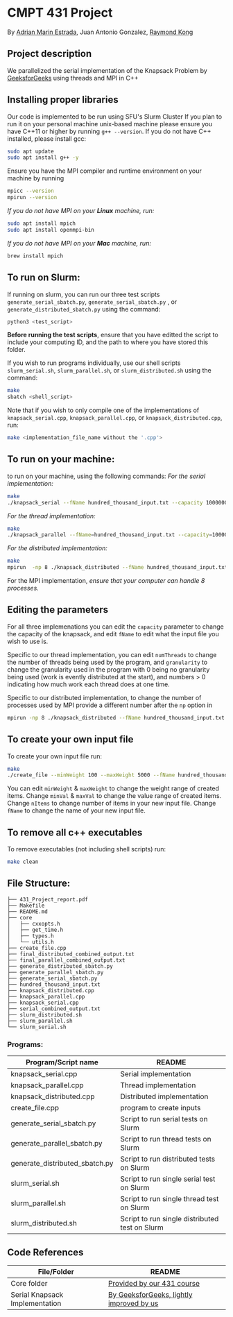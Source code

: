 # CMPT 431 Project
By [Adrian Marin Estrada], Juan Antonio Gonzalez, [Raymond Kong] 

## Project description

We parallelized the serial implementation of the Knapsack Problem by [GeeksforGeeks] using threads and MPI in C++

## Installing proper libraries
Our code is implemented to be run using SFU's Slurm Cluster
If you plan to run it on your personal machine unix-based machine please ensure you have C++11 or higher by running `g++ --version`.  If you do not have C++ installed, please install gcc:
```sh
sudo apt update
sudo apt install g++ -y
```
Ensure you have the MPI compiler and runtime environment on your machine by running
```sh
mpicc --version
mpirun --version
```
_If you do not have MPI on your **Linux** machine, run:_

```sh
sudo apt install mpich
sudo apt install openmpi-bin
```
_If you do not have MPI on your **Mac** machine, run:_

```sh
brew install mpich
```
## To run on Slurm:
If running on slurm, you can run our three test scripts `generate_serial_sbatch.py`, `generate_serial_sbatch.py` , or `generate_distributed_sbatch.py` using the command:
```sh
python3 <test_script>
```
**Before running the test scripts**, ensure that you have editted the script to include your computing ID, and the path to where you have stored this folder.

If you wish to run programs individually, use our shell scripts `slurm_serial.sh`, `slurm_parallel.sh`, or `slurm_distributed.sh` using the command:
```sh
make
sbatch <shell_script>
```

Note that if you wish to only compile one of the implementations of `knapsack_serial.cpp`, `knapsack_parallel.cpp`, or `knapsack_distributed.cpp`, run:
```sh
make <implementation_file_name without the '.cpp'>
```

## To run on your machine:
to run on your machine, using the following commands:
_For the serial implementation:_
```sh
make 
./knapsack_serial --fName hundred_thousand_input.txt --capacity 1000000
```
_For the thread implementation:_
```sh
make 
./knapsack_parallel --fName=hundred_thousand_input.txt --capacity=100000 --numThreads=4 --granularity=100
```
_For the distributed implementation:_
```sh
make 
mpirun  -np 8 ./knapsack_distributed --fName hundred_thousand_input.txt --capacity 1000000
```

For the MPI implementation, _ensure that your computer can handle 8 processes._

## Editing the parameters
For all three implemenations you can edit the `capacity` parameter to change the capacity of the knapsack, and edit `fName` to edit what the input file you wish to use is.

Specific to our thread implementation, you can edit `numThreads` to change the number of threads being used by the program, and `granularity` to change the granularity used in the program with 0 being no granularity being used (work is evently distributed  at the start), and numbers > 0 indicating how much work each thread does at one time.

Specific to our distributed implementation, to change the number of processes used by MPI provide a different number after the `np` option in 
```sh
mpirun -np 8 ./knapsack_distributed --fName hundred_thousand_input.txt --capacity 1000000
```

## To create your own input file
To create your own input file run:
```sh
make
./create_file --minWeight 100 --maxWeight 5000 --fName hundred_thousand_input.txt --nItems 100000 --maxVal 10000
```
You can edit `minWeight` & `maxWeight` to change the weight range of created items.
Change `minVal` & `maxVal` to change the value range of created items.
Change `nItems` to change number of items in your new input file.
Change `fName` to change the name of your new input file.

## To remove all c++ executables
To remove executables (not including shell scripts) run:
```sh
make clean
```


## File Structure:
```
├── 431_Project_report.pdf
├── Makefile
├── README.md
├── core
│   ├── cxxopts.h
│   ├── get_time.h
│   ├── types.h
│   └── utils.h
├── create_file.cpp
├── final_distributed_combined_output.txt
├── final_parallel_combined_output.txt
├── generate_distributed_sbatch.py
├── generate_parallel_sbatch.py
├── generate_serial_sbatch.py
├── hundred_thousand_input.txt
├── knapsack_distributed.cpp
├── knapsack_parallel.cpp
├── knapsack_serial.cpp
├── serial_combined_output.txt
├── slurm_distributed.sh
├── slurm_parallel.sh
└── slurm_serial.sh
```

### Programs:
| Program/Script name | README |
| ------ | ------ |
| knapsack_serial.cpp | Serial implementation |
| knapsack_parallel.cpp | Thread implementation |
| knapsack_distributed.cpp | Distributed implementation |
| create_file.cpp | program to create inputs |
| generate_serial_sbatch.py | Script to run serial tests on Slurm |
| generate_parallel_sbatch.py | Script to run thread tests on Slurm |
| generate_distributed_sbatch.py | Script to run distributed tests on Slurm |
| slurm_serial.sh | Script to run single serial test on Slurm |
| slurm_parallel.sh | Script to run single thread test on Slurm |
| slurm_distributed.sh | Script to run single distributed test on Slurm |

## Code References
| File/Folder | README |
| ------ | ------ |
| Core folder | [Provided by our 431 course][431 course] |
| Serial Knapsack Implementation | [By GeeksforGeeks, lightly improved by us][geeksforgeeks]

[//]: # (Reference links:)
[adrian marin estrada]: <https://marinestrada.github.io/>
[raymond kong]: <https://rkong04.github.io/>
[431 course]: <https://www.sfu.ca/outlines.html?2024/fall/cmpt/431/d100>
[geeksforgeeks]: <https://www.geeksforgeeks.org/0-1-knapsack-problem-dp-10/>


